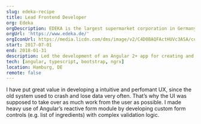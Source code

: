 ```yaml
---
slug: edeka-recipe
title: Lead Frontend Developer
org: Edeka
orgDescription: EDEKA is the largest supermarket corporation in Germany. It consists of several cooperatives of independent supermarkets.
orgUrl: 'https://www.edeka.de/'
orgIconUrl: https://media.licdn.com/dms/image/v2/C4D0BAQFActHUVc3ASA/company-logo_100_100/company-logo_100_100/0/1630517143025/edeka_ag_logo?e=1733356800&v=beta&t=WqPXIv6dX08J0uMiSWnwX-8MfSQizqzciZHD1OGNBcI
start: 2017-07-01
end: 2018-01-31
description: Led the development of an Angular 2+ app for creating and managing recipes, which can later be printed by customers at the entrance of every retail shop.
tech: [angular, typescript, bootstrap, ngrx]
location: Hamburg, DE
remote: false
---
```


I have put great value in developing a intuitive and perfomant UX, since the old system used to crash and lose data very often. That’s why the UI was supposed to take over as much work from the user as possible.
I made heavy use of Angular’s reactive form module by developing custom form controls (e.g. list of ingredients) with complex validation logic.
